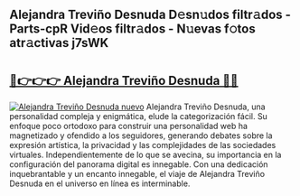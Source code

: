 ## Alejandra Treviño Desnuda D𝚎sn𝚞dos filtr𝚊dos - Parts-cpR Vid𝚎os filtr𝚊dos - N𝚞evas f𝚘tos atr𝚊ctivas j7sWK

# <h2><a href="http://mb56r0.tromn.icu/?c=Alejandra+Trevi%c3%b1o+Desnuda">🔗👉👉👉 Alejandra Treviño Desnuda 🔗🔗</a></h2>

[![Alejandra Treviño Desnuda nuevo](https://i.imgur.com/pEAQMta.gif)](http://mb56r0.tromn.icu/?c=Alejandra+Trevi%c3%b1o+Desnuda)
Alejandra Treviño Desnuda, una personalidad compleja y enigmática, elude la categorización fácil. Su enfoque poco ortodoxo para construir una personalidad web ha magnetizado y ofendido a los seguidores, generando debates sobre la expresión artística, la privacidad y las complejidades de las sociedades virtuales. Independientemente de lo que se avecina, su importancia en la configuración del panorama digital es innegable. Con una dedicación inquebrantable y un encanto innegable, el viaje de Alejandra Treviño Desnuda en el universo en línea es interminable.

